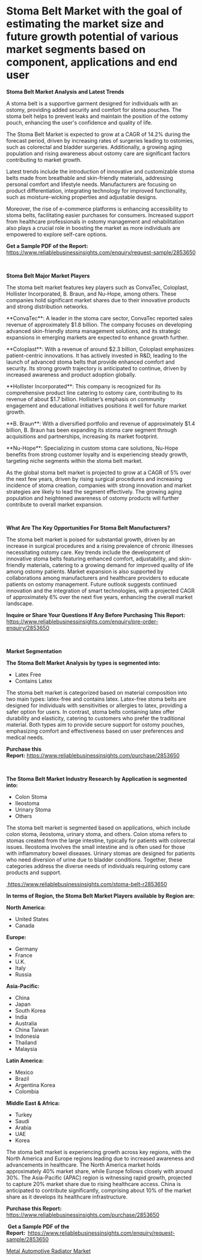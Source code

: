 <p><h1>Stoma Belt Market with the goal of estimating the market size and future growth potential of various market segments based on component, applications and end user</h1></p><p><strong>Stoma Belt Market Analysis and Latest Trends</strong></p>
<p><p>A stoma belt is a supportive garment designed for individuals with an ostomy, providing added security and comfort for stoma pouches. The stoma belt helps to prevent leaks and maintain the position of the ostomy pouch, enhancing the user's confidence and quality of life. </p><p>The Stoma Belt Market is expected to grow at a CAGR of 14.2% during the forecast period, driven by increasing rates of surgeries leading to ostomies, such as colorectal and bladder surgeries. Additionally, a growing aging population and rising awareness about ostomy care are significant factors contributing to market growth. </p><p>Latest trends include the introduction of innovative and customizable stoma belts made from breathable and skin-friendly materials, addressing personal comfort and lifestyle needs. Manufacturers are focusing on product differentiation, integrating technology for improved functionality, such as moisture-wicking properties and adjustable designs. </p><p>Moreover, the rise of e-commerce platforms is enhancing accessibility to stoma belts, facilitating easier purchases for consumers. Increased support from healthcare professionals in ostomy management and rehabilitation also plays a crucial role in boosting the market as more individuals are empowered to explore self-care options.</p></p>
<p><strong>Get a Sample PDF of the Report:&nbsp;</strong> <a href="https://www.reliablebusinessinsights.com/enquiry/request-sample/2853650?utm_campaign=2274&utm_medium=2&utm_source=Github&utm_content=ia&utm_term=12032025&utm_id=stoma-belt">https://www.reliablebusinessinsights.com/enquiry/request-sample/2853650</a></p>
<p>&nbsp;</p>
<p><strong>Stoma Belt Major Market Players</strong></p>
<p><p>The stoma belt market features key players such as ConvaTec, Coloplast, Hollister Incorporated, B. Braun, and Nu-Hope, among others. These companies hold significant market shares due to their innovative products and strong distribution networks.</p><p>**ConvaTec**: A leader in the stoma care sector, ConvaTec reported sales revenue of approximately $1.8 billion. The company focuses on developing advanced skin-friendly stoma management solutions, and its strategic expansions in emerging markets are expected to enhance growth further. </p><p>**Coloplast**: With a revenue of around $2.3 billion, Coloplast emphasizes patient-centric innovations. It has actively invested in R&D, leading to the launch of advanced stoma belts that provide enhanced comfort and security. Its strong growth trajectory is anticipated to continue, driven by increased awareness and product adoption globally.</p><p>**Hollister Incorporated**: This company is recognized for its comprehensive product line catering to ostomy care, contributing to its revenue of about $1.7 billion. Hollister’s emphasis on community engagement and educational initiatives positions it well for future market growth.</p><p>**B. Braun**: With a diversified portfolio and revenue of approximately $1.4 billion, B. Braun has been expanding its stoma care segment through acquisitions and partnerships, increasing its market footprint.</p><p>**Nu-Hope**: Specializing in custom stoma care solutions, Nu-Hope benefits from strong customer loyalty and is experiencing steady growth, targeting niche segments within the stoma belt market.</p><p>As the global stoma belt market is projected to grow at a CAGR of 5% over the next few years, driven by rising surgical procedures and increasing incidence of stoma creation, companies with strong innovation and market strategies are likely to lead the segment effectively. The growing aging population and heightened awareness of ostomy products will further contribute to overall market expansion.</p></p>
<p>&nbsp;</p>
<p><strong>What Are The Key Opportunities For Stoma Belt Manufacturers?</strong></p>
<p><p>The stoma belt market is poised for substantial growth, driven by an increase in surgical procedures and a rising prevalence of chronic illnesses necessitating ostomy care. Key trends include the development of innovative stoma belts featuring enhanced comfort, adjustability, and skin-friendly materials, catering to a growing demand for improved quality of life among ostomy patients. Market expansion is also supported by collaborations among manufacturers and healthcare providers to educate patients on ostomy management. Future outlook suggests continued innovation and the integration of smart technologies, with a projected CAGR of approximately 6% over the next five years, enhancing the overall market landscape.</p></p>
<p><strong>Inquire or Share Your Questions If Any Before Purchasing This Report:</strong> <a href="https://www.reliablebusinessinsights.com/enquiry/pre-order-enquiry/2853650?utm_campaign=2274&utm_medium=2&utm_source=Github&utm_content=ia&utm_term=12032025&utm_id=stoma-belt">https://www.reliablebusinessinsights.com/enquiry/pre-order-enquiry/2853650</a></p>
<p>&nbsp;</p>
<p><strong>Market Segmentation</strong></p>
<p><strong>The Stoma Belt Market Analysis by types is segmented into:</strong></p>
<p><ul><li>Latex Free</li><li>Contains Latex</li></ul></p>
<p><p>The stoma belt market is categorized based on material composition into two main types: latex-free and contains latex. Latex-free stoma belts are designed for individuals with sensitivities or allergies to latex, providing a safer option for users. In contrast, stoma belts containing latex offer durability and elasticity, catering to customers who prefer the traditional material. Both types aim to provide secure support for ostomy pouches, emphasizing comfort and effectiveness based on user preferences and medical needs.</p></p>
<p><strong>Purchase this Report:&nbsp;</strong><a href="https://www.reliablebusinessinsights.com/purchase/2853650?utm_campaign=2274&utm_medium=2&utm_source=Github&utm_content=ia&utm_term=12032025&utm_id=stoma-belt">https://www.reliablebusinessinsights.com/purchase/2853650</a></p>
<p>&nbsp;</p>
<p><strong>The Stoma Belt Market Industry Research by Application is segmented into:</strong></p>
<p><ul><li>Colon Stoma</li><li>Ileostoma</li><li>Urinary Stoma</li><li>Others</li></ul></p>
<p><p>The stoma belt market is segmented based on applications, which include colon stoma, ileostoma, urinary stoma, and others. Colon stoma refers to stomas created from the large intestine, typically for patients with colorectal issues. Ileostoma involves the small intestine and is often used for those with inflammatory bowel diseases. Urinary stomas are designed for patients who need diversion of urine due to bladder conditions. Together, these categories address the diverse needs of individuals requiring ostomy care products and support.</p></p>
<p><a href="https://www.reliablebusinessinsights.com/stoma-belt-r2853650?utm_campaign=2274&utm_medium=2&utm_source=Github&utm_content=ia&utm_term=12032025&utm_id=stoma-belt">&nbsp;https://www.reliablebusinessinsights.com/stoma-belt-r2853650</a></p>
<p><strong>In terms of Region, the Stoma Belt Market Players available by Region are:</strong></p>
<p>
    <p> <strong> North America: </strong>
        <ul>
            <li>United States</li>
            <li>Canada</li>
        </ul>
        </p> 
    <p> <strong> Europe: </strong>
        <ul>
            <li>Germany</li>
            <li>France</li>
            <li>U.K.</li>
            <li>Italy</li>
            <li>Russia</li>
        </ul>
        </p> 
    <p> <strong> Asia-Pacific: </strong>
        <ul>
            <li>China</li>
            <li>Japan</li>
            <li>South Korea</li>
            <li>India</li>
            <li>Australia</li>
            <li>China Taiwan</li>
            <li>Indonesia</li>
            <li>Thailand</li>
            <li>Malaysia</li>
        </ul>
        </p> 
    <p> <strong> Latin America: </strong>
        <ul>
            <li>Mexico</li>
            <li>Brazil</li>
            <li>Argentina Korea</li>
            <li>Colombia</li>
        </ul>
        </p> 
    <p> <strong> Middle East & Africa: </strong>
        <ul>
            <li>Turkey</li>
            <li>Saudi</li>
            <li>Arabia</li>
            <li>UAE</li>
            <li>Korea</li>
        </ul>
    </p>
    </p>
<p><p>The stoma belt market is experiencing growth across key regions, with the North America and Europe regions leading due to increased awareness and advancements in healthcare. The North America market holds approximately 40% market share, while Europe follows closely with around 30%. The Asia-Pacific (APAC) region is witnessing rapid growth, projected to capture 20% market share due to rising healthcare access. China is anticipated to contribute significantly, comprising about 10% of the market share as it develops its healthcare infrastructure.</p></p>
<p><strong>Purchase this Report: </strong><a href="https://www.reliablebusinessinsights.com/purchase/2853650?utm_campaign=2274&utm_medium=2&utm_source=Github&utm_content=ia&utm_term=12032025&utm_id=stoma-belt">https://www.reliablebusinessinsights.com/purchase/2853650</a></p>
<p>&nbsp;<strong>Get a Sample PDF of the Report:&nbsp;&nbsp;</strong><a href="https://www.reliablebusinessinsights.com/enquiry/request-sample/2853650?utm_campaign=2274&utm_medium=2&utm_source=Github&utm_content=ia&utm_term=12032025&utm_id=stoma-belt">https://www.reliablebusinessinsights.com/enquiry/request-sample/2853650</a></p>
<p><strong></strong></p>
<p><p><a href="https://github.com/antonioc6hal/Market-Research-Report-List-1/blob/main/metal-automotive-radiator-market.md?utm_campaign=2274&utm_medium=2&utm_source=Github&utm_content=ia&utm_term=12032025&utm_id=stoma-belt">Metal Automotive Radiator Market</a></p></p>